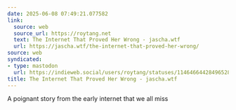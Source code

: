 ```yaml
---
date: 2025-06-08 07:49:21.077582
link:
  source: web
  source_url: https://roytang.net
  text: The Internet That Proved Her Wrong - jascha.wtf
  url: https://jascha.wtf/the-internet-that-proved-her-wrong/
source: web
syndicated:
- type: mastodon
  url: https://indieweb.social/users/roytang/statuses/114646644284965289
title: The Internet That Proved Her Wrong - jascha.wtf
---
```


A poignant story from the early internet that we all miss